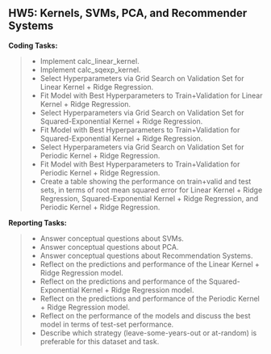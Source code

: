 ## HW5: Kernels, SVMs, PCA, and Recommender Systems <br>

**Coding Tasks:** <br>
> * Implement calc_linear_kernel.
> * Implement calc_sqexp_kernel.
> * Select Hyperparameters via Grid Search on Validation Set for Linear Kernel + Ridge Regression.
> * Fit Model with Best Hyperparameters to Train+Validation for Linear Kernel + Ridge Regression.
> * Select Hyperparameters via Grid Search on Validation Set for Squared-Exponential Kernel + Ridge Regression.
> * Fit Model with Best Hyperparameters to Train+Validation for Squared-Exponential Kernel + Ridge Regression.
> * Select Hyperparameters via Grid Search on Validation Set for Periodic Kernel + Ridge Regression.
> * Fit Model with Best Hyperparameters to Train+Validation for Periodic Kernel + Ridge Regression.
> * Create a table showing the performance on train+valid and test sets, in terms of root mean squared error for Linear Kernel + Ridge Regression, Squared-Exponential Kernel + Ridge Regression, and Periodic Kernel + Ridge Regression.

**Reporting Tasks:** <br>
> * Answer conceptual questions about SVMs.
> * Answer conceptual questions about PCA.
> * Answer conceptual questions about Recommendation Systems.
> * Reflect on the predictions and performance of the Linear Kernel + Ridge Regression model.
> * Reflect on the predictions and performance of the Squared-Exponential Kernel + Ridge Regression model.
> * Reflect on the predictions and performance of the Periodic Kernel + Ridge Regression model.
> * Reflect on the performance of the models and discuss the best model in terms of test-set performance.
> * Describe which strategy (leave-some-years-out or at-random) is preferable for this dataset and task.




